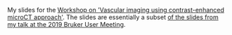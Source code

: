 My slides for the [Workshop on 'Vascular imaging using contrast-enhanced microCT approach'](https://www.ana.unibe.ch/weiterbildung/microct_workshop/index_ger.html).
The slides are essentially a subset [of the slides from my talk at the 2019 Bruker User Meeting](https://github.com/habi/Talk.2019.BrukerUserMeeting).
